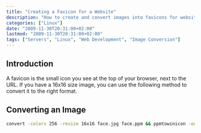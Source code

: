 ```yaml
---
title: "Creating a Favicon for a Website"
description: "How to create and convert images into favicons for websites"
categories: ["Linux"]
date: "2009-11-30T20:31:00+02:00"
lastmod: "2009-11-30T20:31:00+02:00"
tags: ["Servers", "Linux", "Web Development", "Image Conversion"]
---
```


## Introduction

A favicon is the small icon you see at the top of your browser, next to the URL. If you have a 16x16 size image, you can use the following method to convert it to the right format.

## Converting an Image

```bash
convert -colors 256 -resize 16x16 face.jpg face.ppm && ppmtowinicon -output favicon.ico face.ppm
```

